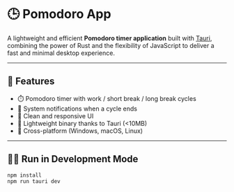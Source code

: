 # 🕒 Pomodoro App

A lightweight and efficient **Pomodoro timer application** built with [Tauri](https://tauri.app), combining the power of Rust and the flexibility of JavaScript to deliver a fast and minimal desktop experience.

---

## 🚀 Features

- ⏱️ Pomodoro timer with work / short break / long break cycles
- 🔔 System notifications when a cycle ends
- 🎨 Clean and responsive UI
- 💾 Lightweight binary thanks to Tauri (<10MB)
- 🧭 Cross-platform (Windows, macOS, Linux)

---

## 🧑‍💻 Run in Development Mode

```bash
npm install
npm run tauri dev
